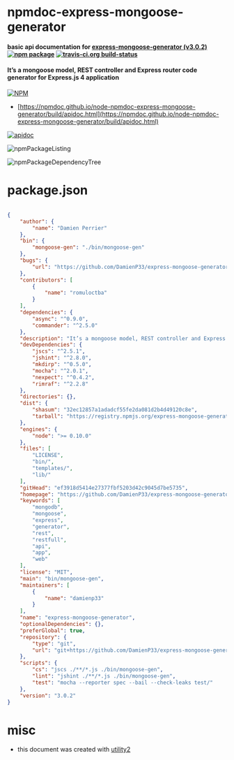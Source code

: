 # npmdoc-express-mongoose-generator

#### basic api documentation for  [express-mongoose-generator (v3.0.2)](https://github.com/DamienP33/express-mongoose-generator#readme)  [![npm package](https://img.shields.io/npm/v/npmdoc-express-mongoose-generator.svg?style=flat-square)](https://www.npmjs.org/package/npmdoc-express-mongoose-generator) [![travis-ci.org build-status](https://api.travis-ci.org/npmdoc/node-npmdoc-express-mongoose-generator.svg)](https://travis-ci.org/npmdoc/node-npmdoc-express-mongoose-generator)

#### It’s a mongoose model, REST controller and Express router code generator for Express.js 4 application

[![NPM](https://nodei.co/npm/express-mongoose-generator.png?downloads=true&downloadRank=true&stars=true)](https://www.npmjs.com/package/express-mongoose-generator)

- [https://npmdoc.github.io/node-npmdoc-express-mongoose-generator/build/apidoc.html](https://npmdoc.github.io/node-npmdoc-express-mongoose-generator/build/apidoc.html)

[![apidoc](https://npmdoc.github.io/node-npmdoc-express-mongoose-generator/build/screenCapture.buildCi.browser.%252Ftmp%252Fbuild%252Fapidoc.html.png)](https://npmdoc.github.io/node-npmdoc-express-mongoose-generator/build/apidoc.html)

![npmPackageListing](https://npmdoc.github.io/node-npmdoc-express-mongoose-generator/build/screenCapture.npmPackageListing.svg)

![npmPackageDependencyTree](https://npmdoc.github.io/node-npmdoc-express-mongoose-generator/build/screenCapture.npmPackageDependencyTree.svg)



# package.json

```json

{
    "author": {
        "name": "Damien Perrier"
    },
    "bin": {
        "mongoose-gen": "./bin/mongoose-gen"
    },
    "bugs": {
        "url": "https://github.com/DamienP33/express-mongoose-generator/issues"
    },
    "contributors": [
        {
            "name": "romuloctba"
        }
    ],
    "dependencies": {
        "async": "^0.9.0",
        "commander": "^2.5.0"
    },
    "description": "It’s a mongoose model, REST controller and Express router code generator for Express.js 4 application",
    "devDependencies": {
        "jscs": "^2.5.1",
        "jshint": "^2.8.0",
        "mkdirp": "^0.5.0",
        "mocha": "^2.0.1",
        "nexpect": "^0.4.2",
        "rimraf": "^2.2.8"
    },
    "directories": {},
    "dist": {
        "shasum": "32ec12857a1adadcf55fe2da081d2b4d49120c8e",
        "tarball": "https://registry.npmjs.org/express-mongoose-generator/-/express-mongoose-generator-3.0.2.tgz"
    },
    "engines": {
        "node": ">= 0.10.0"
    },
    "files": [
        "LICENSE",
        "bin/",
        "templates/",
        "lib/"
    ],
    "gitHead": "ef3918d5414e27377fbf5203d42c9045d7be5735",
    "homepage": "https://github.com/DamienP33/express-mongoose-generator#readme",
    "keywords": [
        "mongodb",
        "mongoose",
        "express",
        "generator",
        "rest",
        "restfull",
        "api",
        "app",
        "web"
    ],
    "license": "MIT",
    "main": "bin/mongoose-gen",
    "maintainers": [
        {
            "name": "damienp33"
        }
    ],
    "name": "express-mongoose-generator",
    "optionalDependencies": {},
    "preferGlobal": true,
    "repository": {
        "type": "git",
        "url": "git+https://github.com/DamienP33/express-mongoose-generator.git"
    },
    "scripts": {
        "cs": "jscs ./**/*.js ./bin/mongoose-gen",
        "lint": "jshint ./**/*.js ./bin/mongoose-gen",
        "test": "mocha --reporter spec --bail --check-leaks test/"
    },
    "version": "3.0.2"
}
```



# misc
- this document was created with [utility2](https://github.com/kaizhu256/node-utility2)
